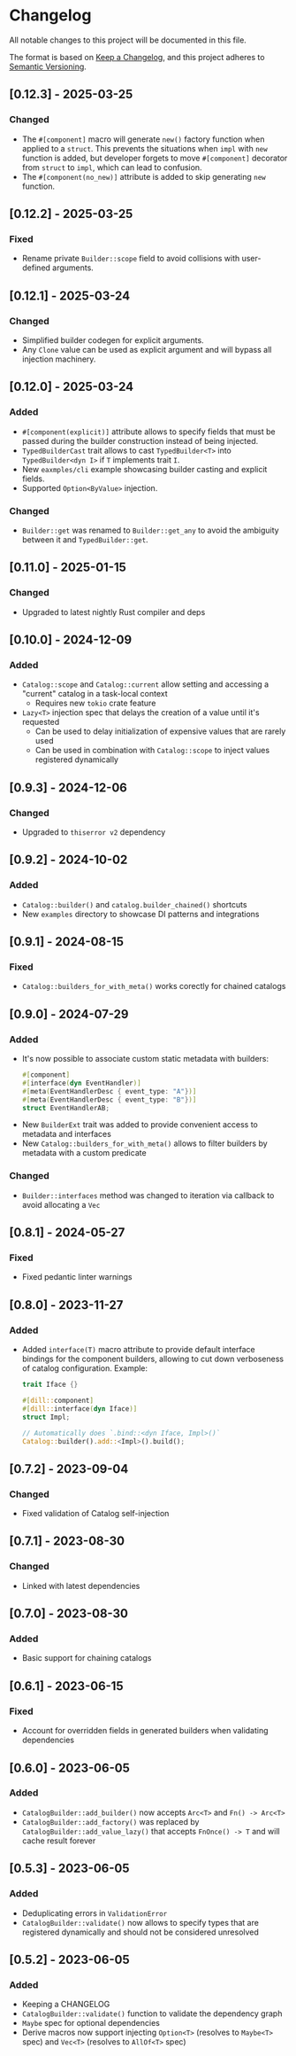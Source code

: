 # Changelog
All notable changes to this project will be documented in this file.

The format is based on [Keep a Changelog](https://keepachangelog.com/en/1.0.0/),
and this project adheres to [Semantic Versioning](https://semver.org/spec/v2.0.0.html).

## [0.12.3] - 2025-03-25
### Changed
- The `#[component]` macro will generate `new()` factory function when applied to a `struct`. This prevents the situations when `impl` with `new` function is added, but developer forgets to move `#[component]` decorator from `struct` to `impl`, which can lead to confusion.
- The `#[component(no_new)]` attribute is added to skip generating `new` function.

## [0.12.2] - 2025-03-25
### Fixed
- Rename private `Builder::scope` field to avoid collisions with user-defined arguments.

## [0.12.1] - 2025-03-24
### Changed
- Simplified builder codegen for explicit arguments.
- Any `Clone` value can be used as explicit argument and will bypass all injection machinery.

## [0.12.0] - 2025-03-24
### Added
- `#[component(explicit)]` attribute allows to specify fields that must be passed during the builder construction instead of being injected.
- `TypedBuilderCast` trait allows to cast `TypedBuilder<T>` into `TypedBuilder<dyn I>` if `T` implements trait `I`.
- New `eaxmples/cli` example showcasing builder casting and explicit fields.
- Supported `Option<ByValue>` injection.
### Changed
- `Builder::get` was renamed to `Builder::get_any` to avoid the ambiguity between it and `TypedBuilder::get`.

## [0.11.0] - 2025-01-15
### Changed
- Upgraded to latest nightly Rust compiler and deps

## [0.10.0] - 2024-12-09
### Added
- `Catalog::scope` and `Catalog::current` allow setting and accessing a "current" catalog in a task-local context
  - Requires new `tokio` crate feature
- `Lazy<T>` injection spec that delays the creation of a value until it's requested
  - Can be used to delay initialization of expensive values that are rarely used
  - Can be used in combination with `Catalog::scope` to inject values registered dynamically

## [0.9.3] - 2024-12-06
### Changed
- Upgraded to `thiserror v2` dependency

## [0.9.2] - 2024-10-02
### Added
- `Catalog::builder()` and `catalog.builder_chained()` shortcuts
- New `examples` directory to showcase DI patterns and integrations

## [0.9.1] - 2024-08-15
### Fixed
- `Catalog::builders_for_with_meta()` works corectly for chained catalogs

## [0.9.0] - 2024-07-29
### Added
- It's now possible to associate custom static metadata with builders:
  ```rust
  #[component]
  #[interface(dyn EventHandler)]
  #[meta(EventHandlerDesc { event_type: "A"})]
  #[meta(EventHandlerDesc { event_type: "B"})]
  struct EventHandlerAB;
  ```
- New `BuilderExt` trait was added to provide convenient access to metadata and interfaces
- New `Catalog::builders_for_with_meta()` allows to filter builders by metadata with a custom predicate
### Changed
- `Builder::interfaces` method was changed to iteration via callback to avoid allocating a `Vec`

## [0.8.1] - 2024-05-27
### Fixed
- Fixed pedantic linter warnings

## [0.8.0] - 2023-11-27
### Added
- Added `interface(T)` macro attribute to provide default interface bindings for the component builders, allowing to cut down verboseness of catalog configuration. Example:
  ```rust
  trait Iface {}

  #[dill::component]
  #[dill::interface(dyn Iface)]
  struct Impl;

  // Automatically does `.bind::<dyn Iface, Impl>()`
  Catalog::builder().add::<Impl>().build();
  ```

## [0.7.2] - 2023-09-04
### Changed
- Fixed validation of Catalog self-injection

## [0.7.1] - 2023-08-30
### Changed
- Linked with latest dependencies

## [0.7.0] - 2023-08-30
### Added
- Basic support for chaining catalogs

## [0.6.1] - 2023-06-15
### Fixed
- Account for overridden fields in generated builders when validating dependencies

## [0.6.0] - 2023-06-05
### Added
- `CatalogBuilder::add_builder()` now accepts `Arc<T>` and `Fn() -> Arc<T>`
- `CatalogBuilder::add_factory()` was replaced by `CatalogBuilder::add_value_lazy()` that accepts `FnOnce() -> T` and will cache result forever

## [0.5.3] - 2023-06-05
### Added
- Deduplicating errors in `ValidationError`
- `CatalogBuilder::validate()` now allows to specify types that are registered dynamically and should not be considered unresolved


## [0.5.2] - 2023-06-05
### Added
- Keeping a CHANGELOG
- `CatalogBuilder::validate()` function to validate the dependency graph
- `Maybe` spec for optional dependencies
- Derive macros now support injecting `Option<T>` (resolves to `Maybe<T>` spec) and `Vec<T>` (resolves to `AllOf<T>` spec)
